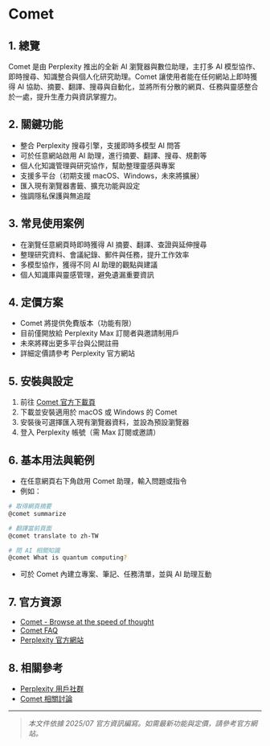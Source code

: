 # Comet

## 1. 總覽
Comet 是由 Perplexity 推出的全新 AI 瀏覽器與數位助理，主打多 AI 模型協作、即時搜尋、知識整合與個人化研究助理。Comet 讓使用者能在任何網站上即時獲得 AI 協助、摘要、翻譯、搜尋與自動化，並將所有分散的網頁、任務與靈感整合於一處，提升生產力與資訊掌握力。

## 2. 關鍵功能
- 整合 Perplexity 搜尋引擎，支援即時多模型 AI 問答
- 可於任意網站啟用 AI 助理，進行摘要、翻譯、搜尋、規劃等
- 個人化知識管理與研究協作，幫助整理靈感與專案
- 支援多平台（初期支援 macOS、Windows，未來將擴展）
- 匯入現有瀏覽器書籤、擴充功能與設定
- 強調隱私保護與無追蹤

## 3. 常見使用案例
- 在瀏覽任意網頁時即時獲得 AI 摘要、翻譯、查證與延伸搜尋
- 整理研究資料、會議紀錄、郵件與任務，提升工作效率
- 多模型協作，獲得不同 AI 助理的觀點與建議
- 個人知識庫與靈感管理，避免遺漏重要資訊

## 4. 定價方案
- Comet 將提供免費版本（功能有限）
- 目前僅開放給 Perplexity Max 訂閱者與邀請制用戶
- 未來將釋出更多平台與公開註冊
- 詳細定價請參考 Perplexity 官方網站

## 5. 安裝與設定
1. 前往 [Comet 官方下載頁](http://perplexity.ai/download-comet)
2. 下載並安裝適用於 macOS 或 Windows 的 Comet
3. 安裝後可選擇匯入現有瀏覽器資料，並設為預設瀏覽器
4. 登入 Perplexity 帳號（需 Max 訂閱或邀請）

## 6. 基本用法與範例
- 在任意網頁右下角啟用 Comet 助理，輸入問題或指令
- 例如：
```bash
# 取得網頁摘要
@comet summarize

# 翻譯當前頁面
@comet translate to zh-TW

# 問 AI 相關知識
@comet What is quantum computing?
```
- 可於 Comet 內建立專案、筆記、任務清單，並與 AI 助理互動

## 7. 官方資源
- [Comet - Browse at the speed of thought](https://comet.perplexity.ai/)
- [Comet FAQ](https://comet.perplexity.ai/)  
- [Perplexity 官方網站](https://perplexity.ai/)

## 8. 相關參考
- [Perplexity 用戶社群](https://www.reddit.com/r/perplexity/)
- [Comet 相關討論](https://news.ycombinator.com/item?id=comet)

---
> *本文件依據 2025/07 官方資訊編寫。如需最新功能與定價，請參考官方網站。*
